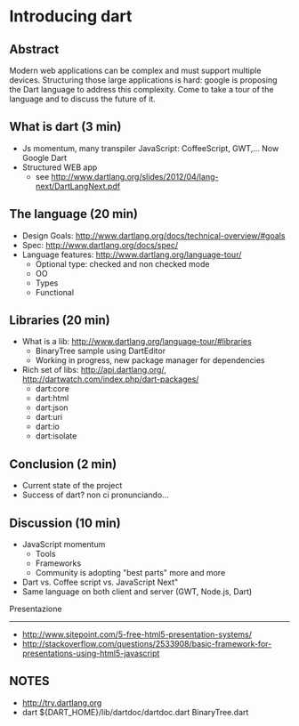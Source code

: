 Introducing dart
================

Abstract
--------
Modern web applications can be complex and must support multiple devices. Structuring those large applications is hard: google is proposing the Dart language  to address this complexity. Come to take a tour of the language and to discuss the future of it.


What is dart (3 min)
------------
   * Js momentum, many transpiler JavaScript: CoffeeScript, GWT,… Now Google Dart
   * Structured WEB app
     * see http://www.dartlang.org/slides/2012/04/lang-next/DartLangNext.pdf

The language (20 min)
------------
   * Design Goals: http://www.dartlang.org/docs/technical-overview/#goals
   * Spec: http://www.dartlang.org/docs/spec/
   * Language features: http://www.dartlang.org/language-tour/
	   * Optional type: checked and non checked mode
	   * OO
	   * Types
	   * Functional

Libraries (20 min)
---------
   * What is a lib: http://www.dartlang.org/language-tour/#libraries
   		* BinaryTree sample using DartEditor
       * Working in progress, new package manager for dependencies
   * Rich set of libs: http://api.dartlang.org/, http://dartwatch.com/index.php/dart-packages/
	   * dart:core
	   * dart:html
	   * dart:json
	   * dart:uri
	   * dart:io
	   * dart:isolate

Conclusion (2 min)
----------
   * Current state of the project
   * Success of dart? non ci pronunciando...

Discussion (10 min)
----------
   * JavaScript momentum
      * Tools
      * Frameworks
      * Community is adopting "best parts" more and more
   * Dart vs. Coffee script vs. JavaScript Next"
   * Same language on both client and server (GWT, Node.js, Dart)


Presentazione
_____________
   * http://www.sitepoint.com/5-free-html5-presentation-systems/
   * http://stackoverflow.com/questions/2533908/basic-framework-for-presentations-using-html5-javascript


NOTES
----
   * http://try.dartlang.org
   * dart ${DART_HOME}/lib/dartdoc/dartdoc.dart BinaryTree.dart
